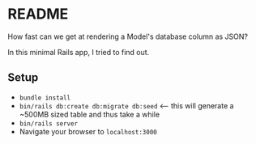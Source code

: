 # README

How fast can we get at rendering a Model's database column as JSON?

In this minimal Rails app, I tried to find out.

## Setup
* `bundle install`
* `bin/rails db:create db:migrate db:seed` <-- this will generate a ~500MB sized table and thus take a while
* `bin/rails server`
* Navigate your browser to `localhost:3000`
